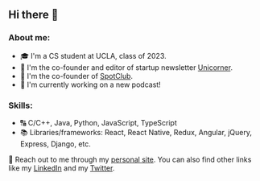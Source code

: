 ## Hi there 👋

### About me:

- 🎓 I'm a CS student at UCLA, class of 2023.
- 🦄 I'm the co-founder and editor of startup newsletter [Unicorner](https://unicorner.news).
- 🔵 I'm the co-founder of [SpotClub](https://spotclub.live).
- 🔨 I'm currently working on a new podcast!

### Skills:

- 🔠 C/C++, Java, Python, JavaScript, TypeScript
- 📚 Libraries/frameworks: React, React Native, Redux, Angular, jQuery, Express, Django, etc.

📧 Reach out to me through my [personal site](https://ethank.tech). You can also find other links like my [LinkedIn](https://linkedin.com/in/ethankeshishian) and my [Twitter](https://twitter.com/ethankeshishian).


<!--
**ethankeshishian/ethankeshishian** is a ✨ _special_ ✨ repository because its `README.md` (this file) appears on your GitHub profile.

Here are some ideas to get you started:

- 🔭 I’m currently working on ...
- 🌱 I’m currently learning ...
- 👯 I’m looking to collaborate on ...
- 🤔 I’m looking for help with ...
- 💬 Ask me about ...
- 📫 How to reach me: ...
- 😄 Pronouns: ...
- ⚡ Fun fact: ...
-->
